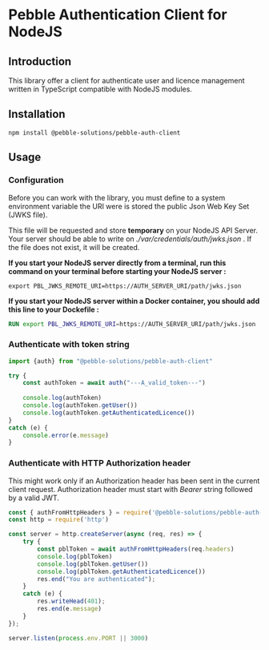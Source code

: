 # Pebble Authentication Client for NodeJS

## Introduction

This library offer a client for authenticate user and licence management 
written in TypeScript compatible with NodeJS modules.

## Installation

```Shell
npm install @pebble-solutions/pebble-auth-client
```

## Usage

### Configuration

Before you can work with the library, you must define to a system environment 
variable the URI were is stored the public Json Web Key Set (JWKS file).

This file will be requested and store **temporary** on your NodeJS API Server.
Your server should be able to write on _./var/credentials/auth/jwks.json_ .
If the file does not exist, it will be created.

**If you start your NodeJS server directly from a terminal, run this command on
your terminal before starting your NodeJS server :**

```Shell
export PBL_JWKS_REMOTE_URI=https://AUTH_SERVER_URI/path/jwks.json
```

**If you start your NodeJS server within a Docker container, you should add this
line to your Dockefile :**

```Dockerfile
RUN export PBL_JWKS_REMOTE_URI=https://AUTH_SERVER_URI/path/jwks.json
```

### Authenticate with token string

```TypeScript
import {auth} from "@pebble-solutions/pebble-auth-client"

try {
    const authToken = await auth("---A_valid_token---")
    
    console.log(authToken)
    console.log(authToken.getUser())
    console.log(authToken.getAuthenticatedLicence())
}
catch (e) {
    console.error(e.message)
}
```

### Authenticate with HTTP Authorization header

This might work only if an Authorization header has been sent in the current 
client request. Authorization header must start with _Bearer_ string followed by
a valid JWT.

```TypeScript
const { authFromHttpHeaders } = require('@pebble-solutions/pebble-auth-client')
const http = require('http')

const server = http.createServer(async (req, res) => {
    try {
        const pblToken = await authFromHttpHeaders(req.headers)
        console.log(pblToken)
        console.log(pblToken.getUser())
        console.log(pblToken.getAuthenticatedLicence())
        res.end("You are authenticated");
    }
    catch (e) {
        res.writeHead(401);
        res.end(e.message)
    }
});

server.listen(process.env.PORT || 3000)
```